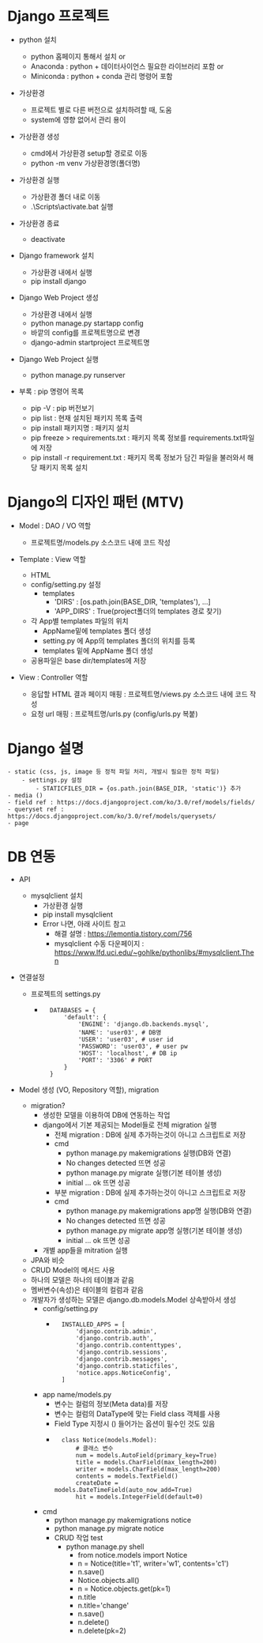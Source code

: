 
# Django 프로젝트

- python 설치
    - python 홈페이지 통해서 설치 or
    - Anaconda : python + 데이터사이언스 필요한 라이브러리 포함 or
    - Miniconda : python + conda 관리 명령어 포함

- 가상환경
    - 프로젝트 별로 다른 버전으로 설치하려할 때, 도움 
    - system에 영향 없어서 관리 용이

- 가상환경 생성
    - cmd에서 가상환경 setup할 경로로 이동
    - python -m venv 가상환경명(폴더명)

- 가상환경 실행
    - 가상환경 폴더 내로 이동
    - .\Scripts\activate.bat 실행

- 가상환경 종료
    - deactivate

- Django framework 설치
    - 가상환경 내에서 실행
    - pip install django

- Django Web Project 생성
    - 가상환경 내에서 실행
    - python manage.py startapp config
    - 바깥의 config를 프로젝트명으로 변경
    - django-admin startproject 프로젝트명

- Django Web Project 실행
    - python manage.py runserver

- 부록 : pip 명령어 목록
    - pip -V : pip 버전보기
    - pip list : 현재 설치된 패키지 목록 출력
    - pip install 패키지명 : 패키지 설치
    - pip freeze > requirements.txt : 패키지 목록 정보를 requirements.txt파일에 저장
    - pip install -r requirement.txt : 패키지 목록 정보가 담긴 파일을 불러와서 해당 패키지 목록 설치

# Django의 디자인 패턴 (MTV)

- Model : DAO / VO 역할
    - 프로젝트명/models.py 소스코드 내에 코드 작성

- Template : View 역할
    - HTML
    - config/setting.py 설정
        - templates
            - 'DIRS' : [os.path.join(BASE_DIR, 'templates'), ...]
            - 'APP_DIRS' : True(project폴더의 templates 경로 찾기)
    - 각 App별 templates 파일의 위치
        - AppName밑에 templates 폴더 생성
        - setting.py 에 App의 templates 폴더의 위치를 등록
        - templates 밑에 AppName 폴더 생성
    - 공용파일은 base dir/templates에 저장


- View : Controller 역할
    - 응답할 HTML 결과 페이지 매핑 : 프로젝트명/views.py 소스코드 내에 코드 작성
    - 요청 url 매핑 : 프로젝트명/urls.py (config/urls.py 복붙)

# Django 설명
    - static (css, js, image 등 정적 파일 처리, 개발시 필요한 정적 파일)
        - settings.py 설정
            - STATICFILES_DIR = {os.path.join(BASE_DIR, 'static')} 추가
    - media ()
    - field ref : https://docs.djangoproject.com/ko/3.0/ref/models/fields/
    - queryset ref : https://docs.djangoproject.com/ko/3.0/ref/models/querysets/
    - page
# DB 연동

- API
    - mysqlclient 설치
        - 가상환경 실행
        - pip install mysqlclient
        - Error 나면, 아래 사이트 참고
            - 해결 설명 : https://lemontia.tistory.com/756
            - mysqlclient 수동 다운페이지 : https://www.lfd.uci.edu/~gohlke/pythonlibs/#mysqlclient.Then

- 연결설정
    - 프로젝트의 settings.py
        - ```
            DATABASES = {
                'default': {
                    'ENGINE': 'django.db.backends.mysql',
                    'NAME': 'user03', # DB명
                    'USER': 'user03', # user id
                    'PASSWORD': 'user03', # user pw
                    'HOST': 'localhost', # DB ip
                    'PORT': '3306' # PORT
                }
            }
          ```

- Model 생성 (VO, Repository 역할), migration
    - migration? 
        - 생성한 모델을 이용하여 DB에 연동하는 작업
        - django에서 기본 제공되는 Model들로 전체 migration 실행
            - 전체 migration : DB에 실제 추가하는것이 아니고 스크립트로 저장
            - cmd
                - python manage.py makemigrations 실행(DB와 연결)
                - No changes detected 뜨면 성공
                - python manage.py migrate 실행(기본 테이블 생성)
                - initial ... ok 뜨면 성공
            - 부분 migration : DB에 실제 추가하는것이 아니고 스크립트로 저장
            - cmd
                - python manage.py makemigrations app명 실행(DB와 연결)
                - No changes detected 뜨면 성공
                - python manage.py migrate app명 실행(기본 테이블 생성)
                - initial ... ok 뜨면 성공
        - 개별 app들을 mitration 실행
    - JPA와 비슷
    - CRUD Model의 메서드 사용
    - 하나의 모델은 하나의 테이블과 같음
    - 멤버변수(속성)은 테이블의 컬럼과 같음
    - 개발자가 생성하는 모델은 django.db.models.Model 상속받아서 생성
        - config/setting.py
            - ```
                INSTALLED_APPS = [
                    'django.contrib.admin',
                    'django.contrib.auth',
                    'django.contrib.contenttypes',
                    'django.contrib.sessions',
                    'django.contrib.messages',
                    'django.contrib.staticfiles',
                    'notice.apps.NoticeConfig',
                ]
              ```
        - app name/models.py
            - 변수는 컬럼의 정보(Meta data)를 저장
            - 변수는 컬럼의 DataType에 맞는 Field class 객체를 사용
            - Field Type 지정시 () 들어가는 옵션이 필수인 것도 있음
            - ```
                class Notice(models.Model): 
                    # 클래스 변수
                    num = models.AutoField(primary_key=True)
                    title = models.CharField(max_length=200)
                    writer = models.CharField(max_length=200)
                    contents = models.TextField()
                    createDate = models.DateTimeField(auto_now_add=True)
                    hit = models.IntegerField(default=0)
              ```
        - cmd
            - python manage.py makemigrations notice
            - python manage.py migrate notice
            - CRUD 작업 test
                - python manage.py shell
                    - from notice.models import Notice
                    - n = Notice(title='t1', writer='w1', contents='c1')
                    - n.save()
                    - Notice.objects.all()
                    - n = Notice.objects.get(pk=1)
                    - n.title
                    - n.title='change'
                    - n.save()
                    - n.delete()
                    - n.delete(pk=2)


